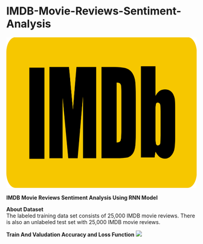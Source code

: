 # IMDB-Movie-Reviews-Sentiment-Analysis
<img width = "100%" height = "400" src="./img/imdb-logo.png"></img>

<strong> IMDB Movie Reviews Sentiment Analysis Using RNN Model</strong>

<strong>About Dataset</strong></br>
The labeled training data set consists of 25,000 IMDB movie reviews. There is also an unlabeled test set with 25,000 IMDB movie reviews. 

<strong>Train And Valudation Accuracy and Loss Function</strong>
<img src="./img/cnn_mnist_results.png"></img>

